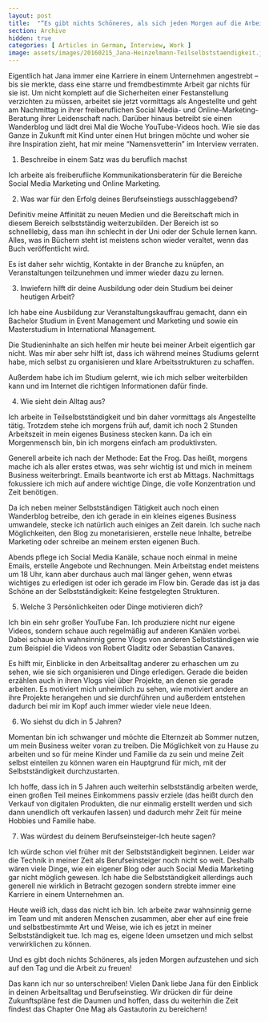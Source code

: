 ```yaml
---
layout: post
title:  "“Es gibt nichts Schöneres, als sich jeden Morgen auf die Arbeit zu freuen”"
section: Archive
hidden: true
categories: [ Articles in German, Interview, Work ]
image: assets/images/20160215_Jana-Heinzelmann-Teilselbststaendigkeit.jpg
---
```



Eigentlich hat Jana immer eine Karriere in einem Unternehmen angestrebt – bis sie merkte, dass eine starre und fremdbestimmte Arbeit gar nichts für sie ist. Um nicht komplett auf die Sicherheiten einer Festanstellung verzichten zu müssen, arbeitet sie jetzt vormittags als Angestellte und geht am Nachmittag in ihrer freiberuflichen Social Media- und Online-Marketing-Beratung ihrer Leidenschaft nach. Darüber hinaus betreibt sie einen Wanderblog und lädt drei Mal die Woche YouTube-Videos hoch. Wie sie das Ganze in Zukunft mit Kind unter einen Hut bringen möchte und woher sie ihre Inspiration zieht, hat mir meine “Namensvetterin” im Interview verraten.

1. Beschreibe in einem Satz was du beruflich machst

Ich arbeite als freiberufliche Kommunikationsberaterin für die Bereiche Social Media Marketing und Online Marketing.

2. Was war für den Erfolg deines Berufseinstiegs ausschlaggebend?

Definitiv meine Affinität zu neuen Medien und die Bereitschaft mich in diesem Bereich selbstständig weiterzubilden. Der Bereich ist so schnelllebig, dass man ihn schlecht in der Uni oder der Schule lernen kann. Alles, was in Büchern steht ist meistens schon wieder veraltet, wenn das Buch veröffentlicht wird.

Es ist daher sehr wichtig, Kontakte in der Branche zu knüpfen, an Veranstaltungen teilzunehmen und immer wieder dazu zu lernen.

3. Inwiefern hilft dir deine Ausbildung oder dein Studium bei deiner heutigen Arbeit?

Ich habe eine Ausbildung zur Veranstaltungskauffrau gemacht, dann ein Bachelor Studium in Event Management und Marketing und sowie ein Masterstudium in International Management.

Die Studieninhalte an sich helfen mir heute bei meiner Arbeit eigentlich gar nicht. Was mir aber sehr hilft ist, dass ich während meines Studiums gelernt habe, mich selbst zu organisieren und klare Arbeitsstrukturen zu schaffen.

Außerdem habe ich im Studium gelernt, wie ich mich selber weiterbilden kann und im Internet die richtigen Informationen dafür finde.

4. Wie sieht dein Alltag aus?

Ich arbeite in Teilselbstständigkeit und bin daher vormittags als Angestellte tätig. Trotzdem stehe ich morgens früh auf, damit ich noch 2 Stunden Arbeitszeit in mein eigenes Business stecken kann. Da ich ein Morgenmensch bin, bin ich morgens einfach am produktivsten.

Generell arbeite ich nach der Methode: Eat the Frog. Das heißt, morgens mache ich als aller erstes etwas, was sehr wichtig ist und mich in meinem Business weiterbringt. Emails beantworte ich erst ab Mittags. Nachmittags fokussiere ich mich auf andere wichtige Dinge, die volle Konzentration und Zeit benötigen.

Da ich neben meiner Selbstständigen Tätigkeit auch noch einen Wanderblog betreibe, den ich gerade in ein kleines eigenes Business umwandele, stecke ich natürlich auch einiges an Zeit darein. Ich suche nach Möglichkeiten, den Blog zu monetarisieren, erstelle neue Inhalte, betreibe Marketing oder schreibe an meinem ersten eigenen Buch.

Abends pflege ich Social Media Kanäle, schaue noch einmal in meine Emails, erstelle Angebote und Rechnungen. Mein Arbeitstag endet meistens um 18 Uhr, kann aber durchaus auch mal länger gehen, wenn etwas wichtiges zu erledigen ist oder ich gerade im Flow bin. Gerade das ist ja das Schöne an der Selbstständigkeit: Keine festgelegten Strukturen.

5. Welche 3 Persönlichkeiten oder Dinge motivieren dich?



Ich bin ein sehr großer YouTube Fan. Ich produziere nicht nur eigene Videos, sondern schaue auch regelmäßig auf anderen Kanälen vorbei. Dabei schaue ich wahnsinnig gerne Vlogs von anderen Selbstständigen wie zum Beispiel die Videos von Robert Gladitz oder Sebastian Canaves.

Es hilft mir, Einblicke in den Arbeitsalltag anderer zu erhaschen um zu sehen, wie sie sich organisieren und Dinge erledigen. Gerade die beiden erzählen auch in ihren Vlogs viel über Projekte, an denen sie gerade arbeiten. Es motiviert mich unheimlich zu sehen, wie motiviert andere an ihre Projekte herangehen und sie durchführen und außerdem entstehen dadurch bei mir im Kopf auch immer wieder viele neue Ideen.

6. Wo siehst du dich in 5 Jahren?

Momentan bin ich schwanger und möchte die Elternzeit ab Sommer nutzen, um mein Business weiter voran zu treiben. Die Möglichkeit von zu Hause zu arbeiten und so für meine Kinder und Familie da zu sein und meine Zeit selbst einteilen zu können waren ein Hauptgrund für mich, mit der Selbstständigkeit durchzustarten.

Ich hoffe, dass ich in 5 Jahren auch weiterhin selbstständig arbeiten werde, einen großen Teil meines Einkommens passiv erziele (das heißt durch den Verkauf von digitalen Produkten, die nur einmalig erstellt werden und sich dann unendlich oft verkaufen lassen) und dadurch mehr Zeit für meine Hobbies und Familie habe.

7. Was würdest du deinem Berufseinsteiger-Ich heute sagen?



Ich würde schon viel früher mit der Selbstständigkeit beginnen. Leider war die Technik in meiner Zeit als Berufseinsteiger noch nicht so weit. Deshalb wären viele Dinge, wie ein eigener Blog oder auch Social Media Marketing gar nicht möglich gewesen. Ich habe die Selbstständigkeit allerdings auch generell nie wirklich in Betracht gezogen sondern strebte immer eine Karriere in einem Unternehmen an.

Heute weiß ich, dass das nicht ich bin. Ich arbeite zwar wahnsinnig gerne im Team und mit anderen Menschen zusammen, aber eher auf eine freie und selbstbestimmte Art und Weise, wie ich es jetzt in meiner Selbstständigkeit tue. Ich mag es, eigene Ideen umsetzen und mich selbst verwirklichen zu können.

Und es gibt doch nichts Schöneres, als jeden Morgen aufzustehen und sich auf den Tag und die Arbeit zu freuen!

Das kann ich nur so unterschreiben! Vielen Dank liebe Jana für den Einblick in deinen Arbeitsalltag und Berufseinstieg. Wir drücken dir für deine Zukunftspläne fest die Daumen und hoffen, dass du weiterhin die Zeit findest das Chapter One Mag als Gastautorin zu bereichern!

